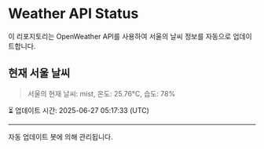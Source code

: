 
# Weather API Status

이 리포지토리는 OpenWeather API를 사용하여 서울의 날씨 정보를 자동으로 업데이트합니다.

## 현재 서울 날씨
> 서울의 현재 날씨: mist, 온도: 25.76°C, 습도: 78%

⏳ 업데이트 시간: 2025-06-27 05:17:33 (UTC)

---
자동 업데이트 봇에 의해 관리됩니다.
